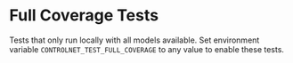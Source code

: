 # Full Coverage Tests
Tests that only run locally with all models available. Set environment variable
`CONTROLNET_TEST_FULL_COVERAGE` to any value to enable these tests.